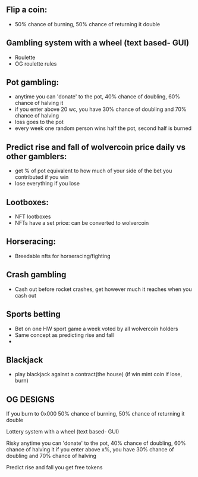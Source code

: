 ## Flip a coin:
- 50% chance of burning, 50% chance of returning it double

## Gambling system with a wheel (text based- GUI)
- Roulette
- OG roulette rules
  
## Pot gambling:
- anytime you can 'donate' to the pot, 40% chance of doubling, 60% chance of halving it
- if you enter above 20 wc, you have 30% chance of doubling and 70% chance of halving
- loss goes to the pot
- every week one random person wins half the pot, second half is burned

## Predict rise and fall of wolvercoin price daily vs other gamblers:
- get % of pot equivalent to how much of your side of the bet you contributed if you win
- lose everything if you lose

## Lootboxes:
- NFT lootboxes
- NFTs have a set price: can be converted to wolvercoin

## Horseracing:
- Breedable nfts for horseracing/fighting

## Crash gambling
- Cash out before rocket crashes, get however much it reaches when you cash out

## Sports betting
- Bet on one HW sport game a week voted by all wolvercoin holders
- Same concept as predicting rise and fall
- 
## Blackjack
- play blackjack against a contract(the house) (if win mint coin if lose, burn)

## OG DESIGNS
If you burn to 0x000 50% chance of burning, 50% chance of returning it double

Lottery system with a wheel (text based- GUI)

Risky 
anytime you can 'donate' to the pot, 40% chance of doubling, 60% chance of halving it
if you enter above x%, you have 30% chance of doubling and 70% chance of halving

Predict rise and fall you get free tokens
